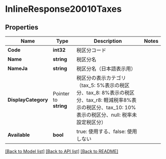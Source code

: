 # InlineResponse20010Taxes

## Properties

Name | Type | Description | Notes
------------ | ------------- | ------------- | -------------
**Code** | **int32** | 税区分コード | 
**Name** | **string** | 税区分名 | 
**NameJa** | **string** | 税区分名（日本語表示用） | 
**DisplayCategory** | Pointer to **string** | 税区分の表示カテゴリ（tax_5: 5%表示の税区分、tax_8: 8%表示の税区分、tax_r8: 軽減税率8%表示の税区分、tax_10: 10%表示の税区分、null: 税率未設定税区分） | 
**Available** | **bool** | true: 使用する、false: 使用しない | 

[[Back to Model list]](../README.md#documentation-for-models) [[Back to API list]](../README.md#documentation-for-api-endpoints) [[Back to README]](../README.md)



